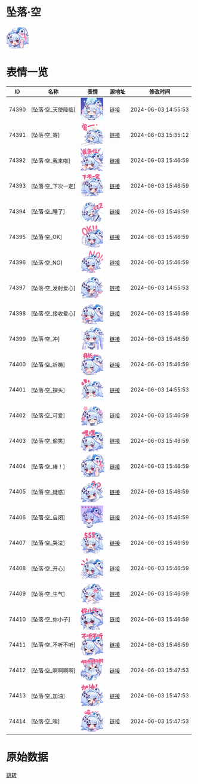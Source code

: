 # 坠落·空

<img src="./cover.png" height="60" alt="cover" />

# 表情一览

|ID|名称|表情|源地址|修改时间|
|----|----|----|----|----|
|74390|[坠落·空_天使降临]|<img src="./pic/074390_%5B坠落·空_天使降临%5D.png" height="60" alt="天使降临"/>|[链接](https://i0.hdslb.com/bfs/emote/57c3d525b33f52d715f5789169e47fa1ac16a552.png)|2024-06-03 14:55:53|
|74391|[坠落·空_寄]|<img src="./pic/074391_%5B坠落·空_寄%5D.png" height="60" alt="寄"/>|[链接](https://i0.hdslb.com/bfs/emote/38e39b0547ecef5056fc7f658e80adc72ef3ea37.png)|2024-06-03 15:35:12|
|74392|[坠落·空_我来啦]|<img src="./pic/074392_%5B坠落·空_我来啦%5D.png" height="60" alt="我来啦"/>|[链接](https://i0.hdslb.com/bfs/emote/8274bc5cc39e60ea0c06c120a2254d7b2321ade4.png)|2024-06-03 15:46:59|
|74393|[坠落·空_下次一定]|<img src="./pic/074393_%5B坠落·空_下次一定%5D.png" height="60" alt="下次一定"/>|[链接](https://i0.hdslb.com/bfs/emote/2c5f9ab008a3e0e314f1195c6000ce4f39c602ec.png)|2024-06-03 15:46:59|
|74394|[坠落·空_睡了]|<img src="./pic/074394_%5B坠落·空_睡了%5D.png" height="60" alt="睡了"/>|[链接](https://i0.hdslb.com/bfs/emote/ba7d3054bfcbf2022aef48abbe044f79994ca0e4.png)|2024-06-03 15:46:59|
|74395|[坠落·空_OK]|<img src="./pic/074395_%5B坠落·空_OK%5D.png" height="60" alt="OK"/>|[链接](https://i0.hdslb.com/bfs/emote/113cae00332267f7326af4dcced43728d7bd737e.png)|2024-06-03 15:46:59|
|74396|[坠落·空_NO]|<img src="./pic/074396_%5B坠落·空_NO%5D.png" height="60" alt="NO"/>|[链接](https://i0.hdslb.com/bfs/emote/398ad277564b906d31b083cf3d6cf2d51a6de0dc.png)|2024-06-03 15:46:59|
|74397|[坠落·空_发射爱心]|<img src="./pic/074397_%5B坠落·空_发射爱心%5D.png" height="60" alt="发射爱心"/>|[链接](https://i0.hdslb.com/bfs/emote/75c48a5f3e3f862d94bab51031404f287ed8acaf.png)|2024-06-03 14:55:53|
|74398|[坠落·空_接收爱心]|<img src="./pic/074398_%5B坠落·空_接收爱心%5D.png" height="60" alt="接收爱心"/>|[链接](https://i0.hdslb.com/bfs/emote/84490aebce0e6b3a91a9fd317a08b97eeaa25e86.png)|2024-06-03 15:46:59|
|74399|[坠落·空_冲]|<img src="./pic/074399_%5B坠落·空_冲%5D.png" height="60" alt="冲"/>|[链接](https://i0.hdslb.com/bfs/emote/3c8634617514399a7b8c0aab1a9713b5f99724a4.png)|2024-06-03 15:46:59|
|74400|[坠落·空_祈祷]|<img src="./pic/074400_%5B坠落·空_祈祷%5D.png" height="60" alt="祈祷"/>|[链接](https://i0.hdslb.com/bfs/emote/59cd266f4521541b0ef6e738961c4f8315f35b68.png)|2024-06-03 15:46:59|
|74401|[坠落·空_探头]|<img src="./pic/074401_%5B坠落·空_探头%5D.png" height="60" alt="探头"/>|[链接](https://i0.hdslb.com/bfs/emote/8b46f318e4e17030565f95186545cc7116d81016.png)|2024-06-03 14:55:53|
|74402|[坠落·空_可爱]|<img src="./pic/074402_%5B坠落·空_可爱%5D.png" height="60" alt="可爱"/>|[链接](https://i0.hdslb.com/bfs/emote/e1daf44a134da22c46fb548b079d6b6547a172d7.png)|2024-06-03 15:46:59|
|74403|[坠落·空_偷笑]|<img src="./pic/074403_%5B坠落·空_偷笑%5D.png" height="60" alt="偷笑"/>|[链接](https://i0.hdslb.com/bfs/emote/6f21a417cff70085001d4bdc1ff49fc1e400045c.png)|2024-06-03 15:46:59|
|74404|[坠落·空_棒！]|<img src="./pic/074404_%5B坠落·空_棒！%5D.png" height="60" alt="棒！"/>|[链接](https://i0.hdslb.com/bfs/emote/e0bf29988529f53467a06cc128d0baf60f7875c0.png)|2024-06-03 15:46:59|
|74405|[坠落·空_疑惑]|<img src="./pic/074405_%5B坠落·空_疑惑%5D.png" height="60" alt="疑惑"/>|[链接](https://i0.hdslb.com/bfs/emote/6a935f864d0ebde901a0c901bcbb0af21e36e95b.png)|2024-06-03 15:46:59|
|74406|[坠落·空_自闭]|<img src="./pic/074406_%5B坠落·空_自闭%5D.png" height="60" alt="自闭"/>|[链接](https://i0.hdslb.com/bfs/emote/493b36cbadea2356f09933b39e49c5a2f8f625b8.png)|2024-06-03 15:46:59|
|74407|[坠落·空_哭泣]|<img src="./pic/074407_%5B坠落·空_哭泣%5D.png" height="60" alt="哭泣"/>|[链接](https://i0.hdslb.com/bfs/emote/86c614f2d21263387fa7ef168450ccd69cce9a0b.png)|2024-06-03 15:46:59|
|74408|[坠落·空_开心]|<img src="./pic/074408_%5B坠落·空_开心%5D.png" height="60" alt="开心"/>|[链接](https://i0.hdslb.com/bfs/emote/4e85c910bfc2f36e2c00fbbbb24eb7aed4fa69fc.png)|2024-06-03 15:46:59|
|74409|[坠落·空_生气]|<img src="./pic/074409_%5B坠落·空_生气%5D.png" height="60" alt="生气"/>|[链接](https://i0.hdslb.com/bfs/emote/14b538a34953553f31c34c69ed14fc0c612f249d.png)|2024-06-03 15:46:59|
|74410|[坠落·空_你小子]|<img src="./pic/074410_%5B坠落·空_你小子%5D.png" height="60" alt="你小子"/>|[链接](https://i0.hdslb.com/bfs/emote/3b797e594e44d47b036d13f91c57a9e2392eaf5a.png)|2024-06-03 15:46:59|
|74411|[坠落·空_不听不听]|<img src="./pic/074411_%5B坠落·空_不听不听%5D.png" height="60" alt="不听不听"/>|[链接](https://i0.hdslb.com/bfs/emote/2b70763833c5458fb99fe441804b99552627c68c.png)|2024-06-03 15:46:59|
|74412|[坠落·空_啊啊啊啊]|<img src="./pic/074412_%5B坠落·空_啊啊啊啊%5D.png" height="60" alt="啊啊啊啊"/>|[链接](https://i0.hdslb.com/bfs/emote/f5ce5d695edf739d5a28101757ca5e0a577a3e85.png)|2024-06-03 15:47:53|
|74413|[坠落·空_加油]|<img src="./pic/074413_%5B坠落·空_加油%5D.png" height="60" alt="加油"/>|[链接](https://i0.hdslb.com/bfs/emote/8112f7cb26ea294155a622785def3b78bf21f3ca.png)|2024-06-03 15:47:53|
|74414|[坠落·空_唉]|<img src="./pic/074414_%5B坠落·空_唉%5D.png" height="60" alt="唉"/>|[链接](https://i0.hdslb.com/bfs/emote/44474cf6267a84949195d21da1d80bcb9b0a33ad.png)|2024-06-03 15:47:53|

# 原始数据

[跳转](./raw.json)

